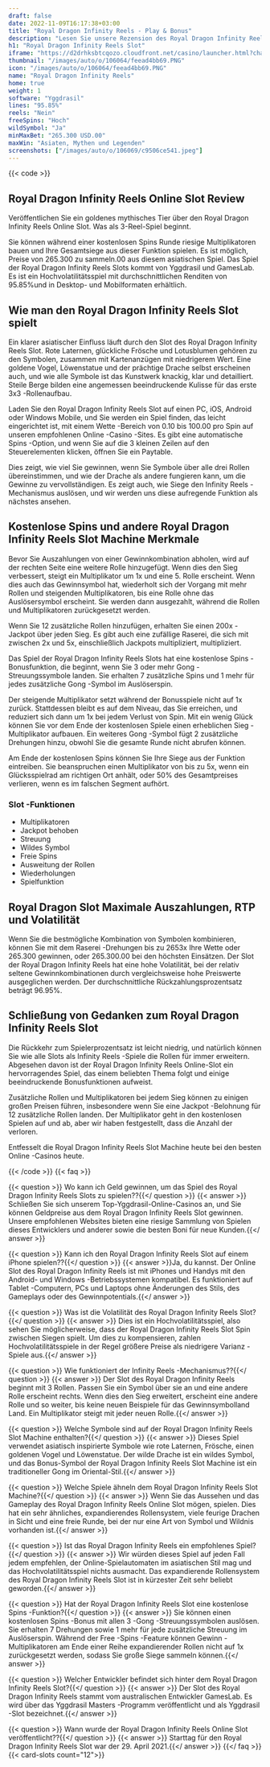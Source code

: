 ```yaml
---
draft: false
date: 2022-11-09T16:17:38+03:00
title: "Royal Dragon Infinity Reels - Play & Bonus"
description: "Lesen Sie unsere Rezension des Royal Dragon Infinity Reels Online Slot. Schauen Sie sich das Gameplay, die Funktionen an und sehen Sie, wo Sie es mit den besten Casino -Boni spielen können."
h1: "Royal Dragon Infinity Reels Slot"
iframe: "https://d2drhksbtcqozo.cloudfront.net/casino/launcher.html?channel=web&gameid=royaldragoninfinityreels&moneymode=fun&jurisdiction=MT"
thumbnail: "/images/auto/o/106064/feead4bb69.PNG"
icon: "/images/auto/o/106064/feead4bb69.PNG"
name: "Royal Dragon Infinity Reels"
home: true
weight: 1
software: "Yggdrasil"
lines: "95.85%"
reels: "Nein"
freeSpins: "Hoch"
wildSymbol: "Ja"
minMaxBet: "265.300 USD.00"
maxWin: "Asiaten, Mythen und Legenden"
screenshots: ["/images/auto/o/106069/c9506ce541.jpeg"]
---
```


{{< code >}}<h2>Royal Dragon Infinity Reels Online Slot Review</h2><p>Veröffentlichen Sie ein goldenes mythisches Tier über den Royal Dragon Infinity Reels Online Slot. Was als 3-Reel-Spiel beginnt.</p><p>Sie können während einer kostenlosen Spins Runde riesige Multiplikatoren bauen und Ihre Gesamtsiege aus dieser Funktion spielen. Es ist möglich, Preise von 265.300 zu sammeln.00 aus diesem asiatischen Spiel. Das Spiel der Royal Dragon Infinity Reels Slots kommt von Yggdrasil und GamesLab. Es ist ein Hochvolatilitätsspiel mit durchschnittlichen Renditen von 95.85%und in Desktop- und Mobilformaten erhältlich.</p><h2>Wie man den Royal Dragon Infinity Reels Slot spielt</h2><p>Ein klarer asiatischer Einfluss läuft durch den Slot des Royal Dragon Infinity Reels Slot. Rote Laternen, glückliche Frösche und Lotusblumen gehören zu den Symbolen, zusammen mit Kartenanzügen mit niedrigerem Wert. Eine goldene Vogel, Löwenstatue und der prächtige Drache selbst erscheinen auch, und wie alle Symbole ist das Kunstwerk knackig, klar und detailliert. Steile Berge bilden eine angemessen beeindruckende Kulisse für das erste 3x3 -Rollenaufbau.</p><p>Laden Sie den Royal Dragon Infinity Reels Slot auf einen PC, iOS, Android oder Windows Mobile, und Sie werden ein Spiel finden, das leicht eingerichtet ist, mit einem Wette -Bereich von 0.10 bis 100.00 pro Spin auf unseren empfohlenen Online -Casino -Sites. Es gibt eine automatische Spins -Option, und wenn Sie auf die 3 kleinen Zeilen auf den Steuerelementen klicken, öffnen Sie ein Paytable.</p><p>Dies zeigt, wie viel Sie gewinnen, wenn Sie Symbole über alle drei Rollen übereinstimmen, und wie der Drache als andere fungieren kann, um die Gewinne zu vervollständigen. Es zeigt auch, wie Siege den Infinity Reels -Mechanismus auslösen, und wir werden uns diese aufregende Funktion als nächstes ansehen.</p><h2>Kostenlose Spins und andere Royal Dragon Infinity Reels Slot Machine Merkmale</h2><p>Bevor Sie Auszahlungen von einer Gewinnkombination abholen, wird auf der rechten Seite eine weitere Rolle hinzugefügt. Wenn dies den Sieg verbessert, steigt ein Multiplikator um 1x und eine 5. Rolle erscheint. Wenn dies auch das Gewinnsymbol hat, wiederholt sich der Vorgang mit mehr Rollen und steigenden Multiplikatoren, bis eine Rolle ohne das Auslösersymbol erscheint. Sie werden dann ausgezahlt, während die Rollen und Multiplikatoren zurückgesetzt werden.</p><p>Wenn Sie 12 zusätzliche Rollen hinzufügen, erhalten Sie einen 200x -Jackpot über jeden Sieg. Es gibt auch eine zufällige Raserei, die sich mit zwischen 2x und 5x, einschließlich Jackpots multipliziert, multipliziert.</p><p>Das Spiel der Royal Dragon Infinity Reels Slots hat eine kostenlose Spins -Bonusfunktion, die beginnt, wenn Sie 3 oder mehr Gong -Streuungssymbole landen. Sie erhalten 7 zusätzliche Spins und 1 mehr für jedes zusätzliche Gong -Symbol im Auslöserspin.</p><p>Der steigende Multiplikator setzt während der Bonusspiele nicht auf 1x zurück. Stattdessen bleibt es auf dem Niveau, das Sie erreichen, und reduziert sich dann um 1x bei jedem Verlust von Spin. Mit ein wenig Glück können Sie vor dem Ende der kostenlosen Spiele einen erheblichen Sieg -Multiplikator aufbauen. Ein weiteres Gong -Symbol fügt 2 zusätzliche Drehungen hinzu, obwohl Sie die gesamte Runde nicht abrufen können.</p><p>Am Ende der kostenlosen Spins können Sie Ihre Siege aus der Funktion eintreiben. Sie beanspruchen einen Multiplikator von bis zu 5x, wenn ein Glücksspielrad am richtigen Ort anhält, oder 50% des Gesamtpreises verlieren, wenn es im falschen Segment aufhört.</p><h3>
Slot -Funktionen</h3><ul>
<li></span>
Multiplikatoren</li>
<li></span>
Jackpot behoben</li>
<li></span>
Streuung</li>
<li></span>
Wildes Symbol</li>
<li></span>
Freie Spins</li>
<li></span>
Ausweitung der Rollen</li>
<li></span>
Wiederholungen</li>
<li></span>
Spielfunktion</li></ul><h2>Royal Dragon Slot Maximale Auszahlungen, RTP und Volatilität</h2><p>Wenn Sie die bestmögliche Kombination von Symbolen kombinieren, können Sie mit dem Raserei -Drehungen bis zu 2653x Ihre Wette oder 265.300 gewinnen, oder 265.300.00 bei den höchsten Einsätzen. Der Slot der Royal Dragon Infinity Reels hat eine hohe Volatilität, bei der relativ seltene Gewinnkombinationen durch vergleichsweise hohe Preiswerte ausgeglichen werden. Der durchschnittliche Rückzahlungsprozentsatz beträgt 96.95%.</p><h2>Schließung von Gedanken zum Royal Dragon Infinity Reels Slot</h2><p>Die Rückkehr zum Spielerprozentsatz ist leicht niedrig, und natürlich können Sie wie alle Slots als Infinity Reels -Spiele die Rollen für immer erweitern. Abgesehen davon ist der Royal Dragon Infinity Reels Online-Slot ein hervorragendes Spiel, das einem beliebten Thema folgt und einige beeindruckende Bonusfunktionen aufweist.</p><p>Zusätzliche Rollen und Multiplikatoren bei jedem Sieg können zu einigen großen Preisen führen, insbesondere wenn Sie eine Jackpot -Belohnung für 12 zusätzliche Rollen landen. Der Multiplikator geht in den kostenlosen Spielen auf und ab, aber wir haben festgestellt, dass die Anzahl der verloren.</p><p>Entfesselt die Royal Dragon Infinity Reels Slot Machine heute bei den besten Online -Casinos heute.</p>
{{< /code >}}
{{< faq >}}

{{< question >}} Wo kann ich Geld gewinnen, um das Spiel des Royal Dragon Infinity Reels Slots zu spielen??{{</ question >}}
{{< answer >}} Schließen Sie sich unserem Top-Yggdrasil-Online-Casinos an, und Sie können Geldpreise aus dem Royal Dragon Infinity Reels Slot gewinnen. Unsere empfohlenen Websites bieten eine riesige Sammlung von Spielen dieses Entwicklers und anderer sowie die besten Boni für neue Kunden.{{</ answer >}}

{{< question >}} Kann ich den Royal Dragon Infinity Reels Slot auf einem iPhone spielen??{{</ question >}}
{{< answer >}}Ja, du kannst. Der Online Slot des Royal Dragon Infinity Reels ist mit iPhones und Handys mit den Android- und Windows -Betriebssystemen kompatibel. Es funktioniert auf Tablet -Computern, PCs und Laptops ohne Änderungen des Stils, des Gameplays oder des Gewinnpotentials.{{</ answer >}}

{{< question >}} Was ist die Volatilität des Royal Dragon Infinity Reels Slot?{{</ question >}}
{{< answer >}} Dies ist ein Hochvolatilitätsspiel, also sehen Sie möglicherweise, dass der Royal Dragon Infinity Reels Slot Spin zwischen Siegen spielt. Um dies zu kompensieren, zahlen Hochvolatilitätsspiele in der Regel größere Preise als niedrigere Varianz -Spiele aus.{{</ answer >}}

{{< question >}} Wie funktioniert der Infinity Reels -Mechanismus??{{</ question >}}
{{< answer >}} Der Slot des Royal Dragon Infinity Reels beginnt mit 3 Rollen. Passen Sie ein Symbol über sie an und eine andere Rolle erscheint rechts. Wenn dies den Sieg erweitert, erscheint eine andere Rolle und so weiter, bis keine neuen Beispiele für das Gewinnsymbolland Land. Ein Multiplikator steigt mit jeder neuen Rolle.{{</ answer >}}

{{< question >}} Welche Symbole sind auf der Royal Dragon Infinity Reels Slot Machine enthalten?{{</ question >}}
{{< answer >}} Dieses Spiel verwendet asiatisch inspirierte Symbole wie rote Laternen, Frösche, einen goldenen Vogel und Löwenstatue. Der wilde Drache ist ein wildes Symbol, und das Bonus-Symbol der Royal Dragon Infinity Reels Slot Machine ist ein traditioneller Gong im Oriental-Stil.{{</ answer >}}

{{< question >}} Welche Spiele ähneln dem Royal Dragon Infinity Reels Slot Machine?{{</ question >}}
{{< answer >}} Wenn Sie das Aussehen und das Gameplay des Royal Dragon Infinity Reels Online Slot mögen, spielen. Dies hat ein sehr ähnliches, expandierendes Rollensystem, viele feurige Drachen in Sicht und eine freie Runde, bei der nur eine Art von Symbol und Wildnis vorhanden ist.{{</ answer >}}

{{< question >}} Ist das Royal Dragon Infinity Reels ein empfohlenes Spiel?{{</ question >}}
{{< answer >}} Wir würden dieses Spiel auf jeden Fall jedem empfehlen, der Online-Spielautomaten im asiatischen Stil mag und das Hochvolatilitätsspiel nichts ausmacht. Das expandierende Rollensystem des Royal Dragon Infinity Reels Slot ist in kürzester Zeit sehr beliebt geworden.{{</ answer >}}

{{< question >}} Hat der Royal Dragon Infinity Reels Slot eine kostenlose Spins -Funktion?{{</ question >}}
{{< answer >}} Sie können einen kostenlosen Spins -Bonus mit allen 3 -Gong -Streuungssymbolen auslösen. Sie erhalten 7 Drehungen sowie 1 mehr für jede zusätzliche Streuung im Auslöserspin. Während der Free -Spins -Feature können Gewinn -Multiplikatoren am Ende einer Reihe expandierender Rollen nicht auf 1x zurückgesetzt werden, sodass Sie große Siege sammeln können.{{</ answer >}}

{{< question >}} Welcher Entwickler befindet sich hinter dem Royal Dragon Infinity Reels Slot?{{</ question >}}
{{< answer >}} Der Slot des Royal Dragon Infinity Reels stammt vom australischen Entwickler GamesLab. Es wird über das Yggdrasil Masters -Programm veröffentlicht und als Yggdrasil -Slot bezeichnet.{{</ answer >}}

{{< question >}} Wann wurde der Royal Dragon Infinity Reels Online Slot veröffentlicht??{{</ question >}}
{{< answer >}} Starttag für den Royal Dragon Infinity Reels Slot war der 29. April 2021.{{</ answer >}}
{{</ faq >}}
{{< card-slots count="12">}}